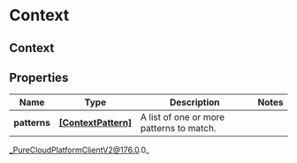 # Context

## Context

## Properties

|Name | Type | Description | Notes|
|------------ | ------------- | ------------- | -------------|
| **patterns** | [**[ContextPattern]**]([ContextPattern]) | A list of one or more patterns to match. | |



_PureCloudPlatformClientV2@176.0.0_
